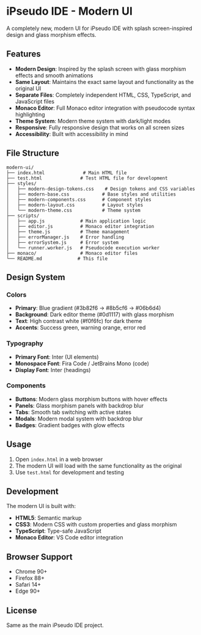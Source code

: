 # iPseudo IDE - Modern UI

A completely new, modern UI for iPseudo IDE with splash screen-inspired design and glass morphism effects.

## Features

- **Modern Design**: Inspired by the splash screen with glass morphism effects and smooth animations
- **Same Layout**: Maintains the exact same layout and functionality as the original UI
- **Separate Files**: Completely independent HTML, CSS, TypeScript, and JavaScript files
- **Monaco Editor**: Full Monaco editor integration with pseudocode syntax highlighting
- **Theme System**: Modern theme system with dark/light modes
- **Responsive**: Fully responsive design that works on all screen sizes
- **Accessibility**: Built with accessibility in mind

## File Structure

```
modern-ui/
├── index.html              # Main HTML file
├── test.html              # Test HTML file for development
├── styles/
│   ├── modern-design-tokens.css    # Design tokens and CSS variables
│   ├── modern-base.css            # Base styles and utilities
│   ├── modern-components.css      # Component styles
│   ├── modern-layout.css          # Layout styles
│   └── modern-theme.css           # Theme system
├── scripts/
│   ├── app.js             # Main application logic
│   ├── editor.js          # Monaco editor integration
│   ├── theme.js           # Theme management
│   ├── errorManager.js    # Error handling
│   ├── errorSystem.js     # Error system
│   └── runner.worker.js   # Pseudocode execution worker
├── monaco/                # Monaco editor files
└── README.md             # This file
```

## Design System

### Colors
- **Primary**: Blue gradient (#3b82f6 → #8b5cf6 → #06b6d4)
- **Background**: Dark editor theme (#0d1117) with glass morphism
- **Text**: High contrast white (#f0f6fc) for dark theme
- **Accents**: Success green, warning orange, error red

### Typography
- **Primary Font**: Inter (UI elements)
- **Monospace Font**: Fira Code / JetBrains Mono (code)
- **Display Font**: Inter (headings)

### Components
- **Buttons**: Modern glass morphism buttons with hover effects
- **Panels**: Glass morphism panels with backdrop blur
- **Tabs**: Smooth tab switching with active states
- **Modals**: Modern modal system with backdrop blur
- **Badges**: Gradient badges with glow effects

## Usage

1. Open `index.html` in a web browser
2. The modern UI will load with the same functionality as the original
3. Use `test.html` for development and testing

## Development

The modern UI is built with:
- **HTML5**: Semantic markup
- **CSS3**: Modern CSS with custom properties and glass morphism
- **TypeScript**: Type-safe JavaScript
- **Monaco Editor**: VS Code editor integration

## Browser Support

- Chrome 90+
- Firefox 88+
- Safari 14+
- Edge 90+

## License

Same as the main iPseudo IDE project.
